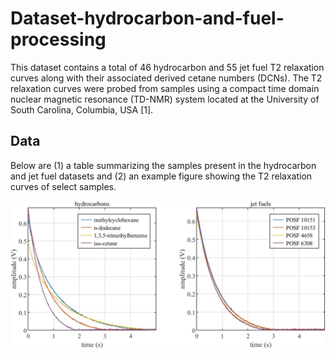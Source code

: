 # Dataset-hydrocarbon-and-fuel-processing

This dataset contains a total of 46 hydrocarbon and 55 jet fuel T2 relaxation curves along with their associated derived cetane numbers (DCNs). The T2 relaxation curves were probed from samples using a compact time domain nuclear magnetic resonance (TD-NMR) system located at the University of South Carolina, Columbia, USA [1]. 

## Data

Below are (1) a table summarizing the samples present in the hydrocarbon and jet fuel datasets and (2) an example figure showing the T2 relaxation curves of select samples. 

<p align="center">
<img src="images/t2Curves.jpg" alt="Select hydrocarbon and jet T2 relaxation curves." width="800"/> <br> 
</p>
